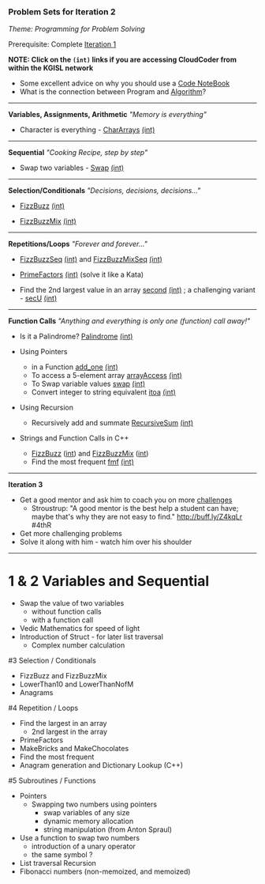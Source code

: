 ### Problem Sets for Iteration 2
_Theme: Programming for Problem Solving_

Prerequisite: Complete [Iteration 1](pset1.md)

**NOTE: Click on the `(int)` links if you are accessing CloudCoder from within the KGISL network**

- Some excellent advice on why you should use a [Code NoteBook](docs/Java%20Rockstar.md)
- What is the connection between Program and [Algorithm](docs/Algorithm%20and%20Programs.png)?

---
**Variables, Assignments, Arithmetic** _"Memory is everything"_
- Character is everything - [CharArrays](https://cloudcoder.kgisl.com/cloudcoder/#exercise?c=26,p=1007)
  [(int)](https://10.100.1.147/cloudcoder/#exercise?c=26,p=1007)
	 
---
**Sequential** _"Cooking Recipe, step by step"_

- Swap two variables - [Swap](https://cloudcoder.kgisl.com/cloudcoder/#exercise?c=2,p=217) 
  [(int)](https://10.100.1.147/cloudcoder/#exercise?c=2,p=217)


---
**Selection/Conditionals** _"Decisions, decisions, decisions..."_

- [FizzBuzz](https://cloudcoder.kgisl.com/cloudcoder/#exercise?c=27,p=963)
  [(int)](https://10.100.1.147/cloudcoder/#exercise?c=27,p=963)

- [FizzBuzzMix](https://cloudcoder.kgisl.com/cloudcoder/#exercise?c=27,p=964)
  [(int)](https://10.100.1.147/cloudcoder/#exercise?c=27,p=964)

---
**Repetitions/Loops** _"Forever and forever..."_

- [FizzBuzzSeq](https://cloudcoder.kgisl.com/cloudcoder/#exercise?c=29,p=965)
  [(int)](https://10.100.1.147/cloudcoder/#exercise?c=29,p=965) and 
  [FizzBuzzMixSeq](https://cloudcoder.kgisl.com/cloudcoder/#exercise?c=29,p=966)
  [(int)](https://10.100.1.147/cloudcoder/#exercise?c=29,p=966)

- [PrimeFactors](https://10.100.1.147/cloudcoder/#exercise?c=28,p=936) 
  [(int)](https://cloudcoder.kgisl.com/cloudcoder/#exercise?c=29,p=966)
  (solve it like a Kata)

- Find the 2nd largest value in an array [second](https://cloudcoder.kgisl.com/cloudcoder/#exercise?c=30,p=974)
  [(int)](https://10.100.1.147/cloudcoder/#exercise?c=30,p=974)
  ; a challenging variant - [secU](https://cloudcoder.kgisl.com/cloudcoder/#exercise?c=30,p=975)
  [(int)](https://10.100.1.147/cloudcoder/#exercise?c=30,p=975)

  
---
**Function Calls** _"Anything and everything is only one (function) call away!"_

- Is it a Palindrome? [Palindrome](https://cloudcoder.kgisl.com/cloudcoder/#exercise?c=29,p=960)
  [(int)](https://10.100.1.147/cloudcoder/#exercise?c=29,p=960)

- Using Pointers
  - in a Function [add_one](https://cloudcoder.kgisl.com/cloudcoder/#exercise?c=33,p=967)
    [(int)](https://10.100.1.147/cloudcoder/#exercise?c=33,p=967)
  - To access a 5-element array [arrayAccess](https://cloudcoder.kgisl.com/cloudcoder/#exercise?c=33,p=920)
    [(int)](https://10.100.1.147/cloudcoder/#exercise?c=33,p=967)
  - To Swap variable values [swap](https://cloudcoder.kgisl.com/cloudcoder/#exercise?c=33,p=924)
    [(int)](https://10.100.1.147/cloudcoder/#exercise?c=33,p=967)
  - Convert integer to string equivalent [itoa](https://10.100.1.147/cloudcoder/#exercise?c=33,p=1015)
    [(int)](https://10.100.1.147/cloudcoder/#exercise?c=33,p=1015)

- Using Recursion
   - Recursively add and summate [RecursiveSum](https://cloudcoder.kgisl.com/cloudcoder/#exercise?c=31,p=1008)
     [(int)](https://10.100.1.147/cloudcoder/#exercise?c=31,p=1008) 

- Strings and Function Calls in C++
    - [FizzBuzz][fb] ([int][fbi]) and [FizzBuzzMix][fbm] ([int][fbmi])
    - Find the most frequent [fmf](https://cloudcoder.kgisl.com/cloudcoder/#exercise?c=18,p=868)
      [(int)](https://10.100.1.147/cloudcoder/#exercise?c=18,p=868)
  
---
**Iteration 3**
 - Get a good mentor and ask him to coach you on more [challenges][Mentor20] 
   - Stroustrup: "A good mentor is the best help a student can have; 
                 maybe that's why they are not easy to find."
                 http://buff.ly/Z4kqLr #4thR
 - Get more challenging problems
 - Solve it along with him - watch him over his shoulder

[Mentor20]:http://goo.gl/I3nHp1  "20 problems for Mentoring"


[fb]: https://cloudcoder.kgisl.com/cloudcoder/#exercise?c=30,p=971
[fbm]: https://cloudcoder.kgisl.com/cloudcoder/#exercise?c=30,p=972
[fbi]: https://10.100.1.147/cloudcoder/#exercise?c=30,p=971
[fbmi]: https://10.100.1.147/cloudcoder/#exercise?c=30,p=972

 
---

# 1 & 2  Variables and Sequential
  - Swap the value of two variables
    - without function calls
    - with a function call
  - Vedic Mathematics for speed of light
  - Introduction of Struct - for later list traversal
    - Complex number calculation

#3 Selection / Conditionals
  - FizzBuzz and FizzBuzzMix
  - LowerThan10 and LowerThanNofM
  - Anagrams

#4 Repetition / Loops
  - Find the largest in an array
    - 2nd largest in the array
  - PrimeFactors
  - MakeBricks and MakeChocolates
  - Find the most frequent
  - Anagram generation and Dictionary Lookup (C++)

#5 Subroutines / Functions
  - Pointers 
    - Swapping two numbers using pointers
      - swap variables of any size 
      - dynamic memory allocation
      - string manipulation (from Anton Spraul)
  - Use a function to swap two numbers
    - introduction of a unary operator
    - the same symbol ?
  - List traversal
  Recursion 
  - Fibonacci numbers (non-memoized, and memoized)

